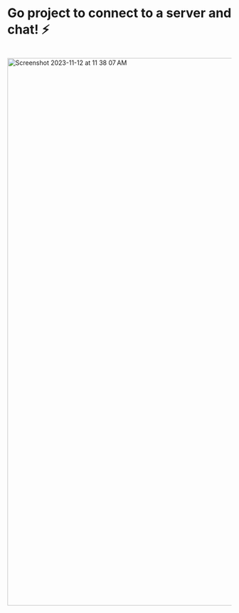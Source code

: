 # Go project to connect to a server and chat! ⚡️
<br>
<img width="1229" alt="Screenshot 2023-11-12 at 11 38 07 AM" src="https://github.com/prakharrai1609/go-chat/assets/58136319/9bbee427-29b4-474b-b13f-eacb185453f0">
